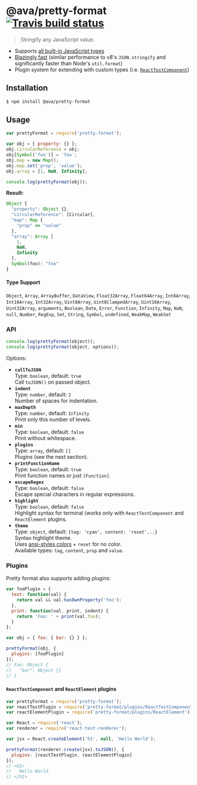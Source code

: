 # @ava/pretty-format [![Travis build status](http://img.shields.io/travis/avajs/pretty-format.svg?style=flat)](https://travis-ci.org/avajs/pretty-format)

> Stringify any JavaScript value.

- Supports [all built-in JavaScript types](#type-support)
- [Blazingly fast](https://gist.github.com/thejameskyle/2b04ffe4941aafa8f970de077843a8fd) (similar performance to v8's `JSON.stringify` and significantly faster than Node's `util.format`)
- Plugin system for extending with custom types (i.e. [`ReactTestComponent`](#reacttestcomponent-plugin))


## Installation

```sh
$ npm install @ava/pretty-format
```

## Usage

```js
var prettyFormat = require('pretty-format');

var obj = { property: {} };
obj.circularReference = obj;
obj[Symbol('foo')] = 'foo';
obj.map = new Map();
obj.map.set('prop', 'value');
obj.array = [1, NaN, Infinity];

console.log(prettyFormat(obj));
```

**Result:**

```js
Object {
  "property": Object {},
  "circularReference": [Circular],
  "map": Map {
    "prop" => "value"
  },
  "array": Array [
    1,
    NaN,
    Infinity
  ],
  Symbol(foo): "foo"
}
```

#### Type Support

`Object`, `Array`, `ArrayBuffer`, `DataView`, `Float32Array`, `Float64Array`, `Int8Array`, `Int16Array`, `Int32Array`, `Uint8Array`, `Uint8ClampedArray`, `Uint16Array`, `Uint32Array`, `arguments`, `Boolean`, `Date`, `Error`, `Function`, `Infinity`, `Map`, `NaN`, `null`, `Number`, `RegExp`, `Set`, `String`, `Symbol`, `undefined`, `WeakMap`, `WeakSet`

### API

```js
console.log(prettyFormat(object));
console.log(prettyFormat(object, options));
```

Options:

* **`callToJSON`**<br>
  Type: `boolean`, default: `true`<br>
  Call `toJSON()` on passed object.
* **`indent`**<br>
  Type: `number`, default: `2`<br>
  Number of spaces for indentation.
* **`maxDepth`**<br>
  Type: `number`, default: `Infinity`<br>
  Print only this number of levels.
* **`min`**<br>
  Type: `boolean`, default: `false`<br>
  Print without whitespace.
* **`plugins`**<br>
  Type: `array`, default: `[]`<br>
  Plugins (see the next section).
* **`printFunctionName`**<br>
  Type: `boolean`, default: `true`<br>
  Print function names or just `[Function]`.
* **`escapeRegex`**<br>
  Type: `boolean`, default: `false`<br>
  Escape special characters in regular expressions.
* **`highlight`**<br>
  Type: `boolean`, default: `false`<br>
  Highlight syntax for terminal (works only with `ReactTestComponent` and `ReactElement` plugins.
* **`theme`**<br>
  Type: `object`, default: `{tag: 'cyan', content: 'reset'...}`<br>
  Syntax highlight theme.<br>
  Uses [ansi-styles colors](https://github.com/chalk/ansi-styles#colors) + `reset` for no color.<br>
  Available types: `tag`, `content`, `prop` and `value`.

### Plugins

Pretty format also supports adding plugins:

```js
var fooPlugin = {
  test: function(val) {
    return val && val.hasOwnProperty('foo');
  },
  print: function(val, print, indent) {
    return 'Foo: ' + print(val.foo);
  }
};

var obj = { foo: { bar: {} } };

prettyFormat(obj, {
  plugins: [fooPlugin]
});
// Foo: Object {
//   "bar": Object {}
// }
```

#### `ReactTestComponent` and `ReactElement` plugins

```js
var prettyFormat = require('pretty-format');
var reactTestPlugin = require('pretty-format/plugins/ReactTestComponent');
var reactElementPlugin = require('pretty-format/plugins/ReactElement');

var React = require('react');
var renderer = require('react-test-renderer');

var jsx = React.createElement('h1', null, 'Hello World');

prettyFormat(renderer.create(jsx).toJSON(), {
  plugins: [reactTestPlugin, reactElementPlugin]
});
// <h1>
//   Hello World
// </h1>
```
